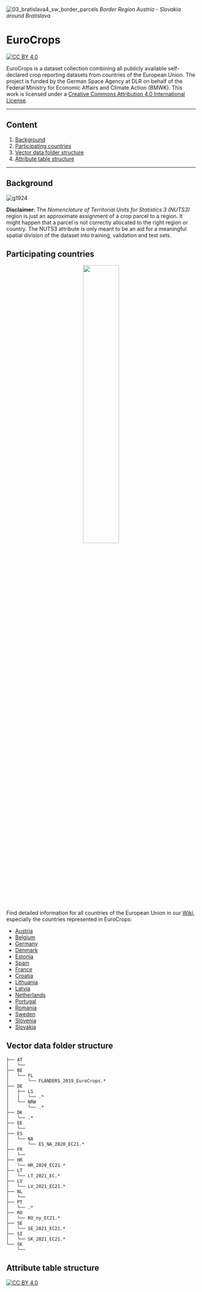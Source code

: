![03_bratislava4_sw_border_parcels](https://user-images.githubusercontent.com/22978370/161757196-c0316b58-6ee8-48a3-a604-4d9aafc3adb4.png)
_Border Region Austria - Slovakia around Bratislava_
# EuroCrops
[![CC BY 4.0][cc-by-shield]][cc-by]

EuroCrops is a dataset collection combining all publicly available self-declared crop reporting datasets from countries of the European Union.
The project is funded by the German Space Agency at DLR on behalf of the Federal Ministry for Economic Affairs and Climate Action (BMWK).
This work is licensed under a [Creative Commons Attribution 4.0 International License][cc-by].

***
## Content

1. [Background](#background)
2. [Participating countries](#participating_countries)
3. [Vector data folder structure](#folder_structure)
4. [Attribute table structure](#a_table_structure)

***
## Background <a name="background"></a>
![g1924](https://user-images.githubusercontent.com/22978370/158154235-06794acb-d163-447e-80ca-16e9cd60f11c.png)

**Disclaimer**: The *Nomenclature of Territorial Units for Statistics 3 (NUTS3)* region is just an approximate assignment of a crop parcel to a region.
It might happen that a parcel is not correctly allocated to the right region or country.
The NUTS3 attribute is only meant to be an aid for a meaningful spatial division of the dataset into training, validation and test sets.

## Participating countries <a name="participating_countries"></a>
<p align="center"><img width=43.5% src="https://user-images.githubusercontent.com/22978370/157669864-2d5d0df7-1fb0-40b6-ace3-a625cfef6195.png"></p>

Find detailed information for all countries of the European Union in our [Wiki](https://github.com/maja601/EuroCrops/wiki), especially the countries represented in EuroCrops:
- [Austria](https://github.com/maja601/EuroCrops/wiki/Austria)
- [Belgium](https://github.com/maja601/EuroCrops/wiki/Belgium)
- [Germany](https://github.com/maja601/EuroCrops/wiki/Germany)
- [Denmark](https://github.com/maja601/EuroCrops/wiki/Denmark)
- [Estonia](https://github.com/maja601/EuroCrops/wiki/Estonia)
- [Spain](https://github.com/maja601/EuroCrops/wiki/Spain)
- [France](https://github.com/maja601/EuroCrops/wiki/France)
- [Croatia](https://github.com/maja601/EuroCrops/wiki/Croatia)
- [Lithuania](https://github.com/maja601/EuroCrops/wiki/Lithuania)
- [Latvia](https://github.com/maja601/EuroCrops/wiki/Latvia)
- [Netherlands](https://github.com/maja601/EuroCrops/wiki/Netherlands)
- [Portugal](https://github.com/maja601/EuroCrops/wiki/Portugal)
- [Romania](https://github.com/maja601/EuroCrops/wiki/Romania)
- [Sweden](https://github.com/maja601/EuroCrops/wiki/Sweden)
- [Slovenia](https://github.com/maja601/EuroCrops/wiki/Slovenia)
- [Slovakia](https://github.com/maja601/EuroCrops/wiki/Slovakia)


## Vector data folder structure <a name="folder_structure"></a>
```
├── AT
│   └── 
├── BE
│   └── FL
│       └── FLANDERS_2019_EuroCrops.*
├── DE
│   ├── LS
│   |   └── .*
│   └── NRW
│       └── .*
├── DK
│   └── .*
├── EE
│   └── 
├── ES
│   └── NA
│       └── ES_NA_2020_EC21.*
├── FR
│   └── 
├── HR
│   └── HR_2020_EC21.*
├── LT
│   └── LT_2021_EC.*
├── LV
│   └── LV_2021_EC21.*
├── NL
│   └── 
├── PT
│   └── .*
├── RO
│   └── RO_ny_EC21.*
├── SE
│   └── SE_2021_EC21.*
├── SI
│   └── SK_2021_EC21.*
└── SK
    └──
```


## Attribute table structure <a name="a_table_structure"></a>



[![CC BY 4.0][cc-by-image]][cc-by]

[cc-by]: http://creativecommons.org/licenses/by/4.0/
[cc-by-image]: https://i.creativecommons.org/l/by/4.0/88x31.png
[cc-by-shield]: https://img.shields.io/badge/License-CC%20BY%204.0-lightgrey.svg
